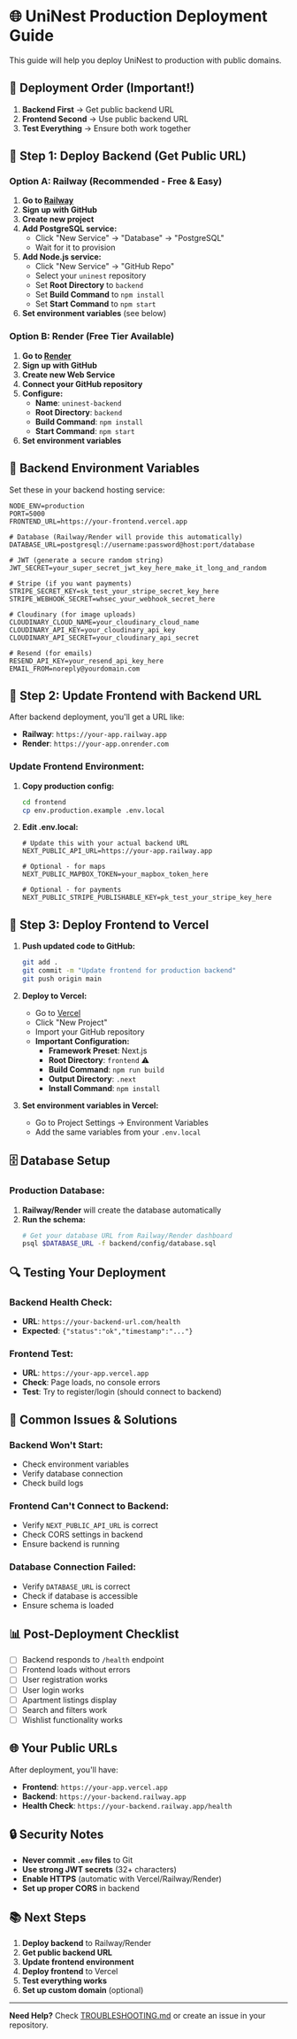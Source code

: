 # 🌐 UniNest Production Deployment Guide

This guide will help you deploy UniNest to production with public domains.

## 🎯 **Deployment Order (Important!)**

1. **Backend First** → Get public backend URL
2. **Frontend Second** → Use public backend URL
3. **Test Everything** → Ensure both work together

## 🚀 **Step 1: Deploy Backend (Get Public URL)**

### **Option A: Railway (Recommended - Free & Easy)**

1. **Go to [Railway](https://railway.app)**
2. **Sign up with GitHub**
3. **Create new project**
4. **Add PostgreSQL service:**
   - Click "New Service" → "Database" → "PostgreSQL"
   - Wait for it to provision
5. **Add Node.js service:**
   - Click "New Service" → "GitHub Repo"
   - Select your `uninest` repository
   - Set **Root Directory** to `backend`
   - Set **Build Command** to `npm install`
   - Set **Start Command** to `npm start`
6. **Set environment variables** (see below)

### **Option B: Render (Free Tier Available)**

1. **Go to [Render](https://render.com)**
2. **Sign up with GitHub**
3. **Create new Web Service**
4. **Connect your GitHub repository**
5. **Configure:**
   - **Name**: `uninest-backend`
   - **Root Directory**: `backend`
   - **Build Command**: `npm install`
   - **Start Command**: `npm start`
6. **Set environment variables**

## 🔧 **Backend Environment Variables**

Set these in your backend hosting service:

```env
NODE_ENV=production
PORT=5000
FRONTEND_URL=https://your-frontend.vercel.app

# Database (Railway/Render will provide this automatically)
DATABASE_URL=postgresql://username:password@host:port/database

# JWT (generate a secure random string)
JWT_SECRET=your_super_secret_jwt_key_here_make_it_long_and_random

# Stripe (if you want payments)
STRIPE_SECRET_KEY=sk_test_your_stripe_secret_key_here
STRIPE_WEBHOOK_SECRET=whsec_your_webhook_secret_here

# Cloudinary (for image uploads)
CLOUDINARY_CLOUD_NAME=your_cloudinary_cloud_name
CLOUDINARY_API_KEY=your_cloudinary_api_key
CLOUDINARY_API_SECRET=your_cloudinary_api_secret

# Resend (for emails)
RESEND_API_KEY=your_resend_api_key_here
EMAIL_FROM=noreply@yourdomain.com
```

## 📱 **Step 2: Update Frontend with Backend URL**

After backend deployment, you'll get a URL like:
- **Railway**: `https://your-app.railway.app`
- **Render**: `https://your-app.onrender.com`

### **Update Frontend Environment:**

1. **Copy production config:**
   ```bash
   cd frontend
   cp env.production.example .env.local
   ```

2. **Edit .env.local:**
   ```env
   # Update this with your actual backend URL
   NEXT_PUBLIC_API_URL=https://your-app.railway.app
   
   # Optional - for maps
   NEXT_PUBLIC_MAPBOX_TOKEN=your_mapbox_token_here
   
   # Optional - for payments
   NEXT_PUBLIC_STRIPE_PUBLISHABLE_KEY=pk_test_your_stripe_key_here
   ```

## 🚀 **Step 3: Deploy Frontend to Vercel**

1. **Push updated code to GitHub:**
   ```bash
   git add .
   git commit -m "Update frontend for production backend"
   git push origin main
   ```

2. **Deploy to Vercel:**
   - Go to [Vercel](https://vercel.com)
   - Click "New Project"
   - Import your GitHub repository
   - **Important Configuration:**
     - **Framework Preset**: Next.js
     - **Root Directory**: `frontend` ⚠️
     - **Build Command**: `npm run build`
     - **Output Directory**: `.next`
     - **Install Command**: `npm install`

3. **Set environment variables in Vercel:**
   - Go to Project Settings → Environment Variables
   - Add the same variables from your `.env.local`

## 🗄️ **Database Setup**

### **Production Database:**
1. **Railway/Render** will create the database automatically
2. **Run the schema:**
   ```bash
   # Get your database URL from Railway/Render dashboard
   psql $DATABASE_URL -f backend/config/database.sql
   ```

## 🔍 **Testing Your Deployment**

### **Backend Health Check:**
- **URL**: `https://your-backend-url.com/health`
- **Expected**: `{"status":"ok","timestamp":"..."}`

### **Frontend Test:**
- **URL**: `https://your-app.vercel.app`
- **Check**: Page loads, no console errors
- **Test**: Try to register/login (should connect to backend)

## 🚨 **Common Issues & Solutions**

### **Backend Won't Start:**
- Check environment variables
- Verify database connection
- Check build logs

### **Frontend Can't Connect to Backend:**
- Verify `NEXT_PUBLIC_API_URL` is correct
- Check CORS settings in backend
- Ensure backend is running

### **Database Connection Failed:**
- Verify `DATABASE_URL` is correct
- Check if database is accessible
- Ensure schema is loaded

## 📊 **Post-Deployment Checklist**

- [ ] Backend responds to `/health` endpoint
- [ ] Frontend loads without errors
- [ ] User registration works
- [ ] User login works
- [ ] Apartment listings display
- [ ] Search and filters work
- [ ] Wishlist functionality works

## 🌐 **Your Public URLs**

After deployment, you'll have:

- **Frontend**: `https://your-app.vercel.app`
- **Backend**: `https://your-backend.railway.app`
- **Health Check**: `https://your-backend.railway.app/health`

## 🔒 **Security Notes**

- **Never commit `.env` files** to Git
- **Use strong JWT secrets** (32+ characters)
- **Enable HTTPS** (automatic with Vercel/Railway/Render)
- **Set up proper CORS** in backend

## 📚 **Next Steps**

1. **Deploy backend** to Railway/Render
2. **Get public backend URL**
3. **Update frontend environment**
4. **Deploy frontend** to Vercel
5. **Test everything works**
6. **Set up custom domain** (optional)

---

**Need Help?** Check [TROUBLESHOOTING.md](TROUBLESHOOTING.md) or create an issue in your repository.
